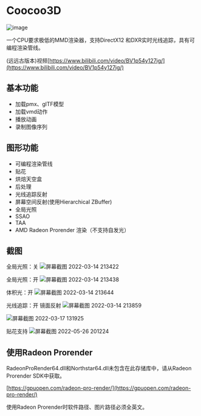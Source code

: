 # Coocoo3D
![image](https://user-images.githubusercontent.com/63526047/150717738-58eb5cfe-dc19-417d-b389-f8f35607a679.png)

一个CPU要求极低的MMD渲染器，支持DirectX12 和DXR实时光线追踪，具有可编程渲染管线。

(远远古版本)视频[https://www.bilibili.com/video/BV1p54y127ig/](https://www.bilibili.com/video/BV1p54y127ig/)

## 基本功能
* 加载pmx、glTF模型
* 加载vmd动作
* 播放动画
* 录制图像序列

## 图形功能
* 可编程渲染管线
* 贴花
* 烘焙天空盒
* 后处理
* 光线追踪反射
* 屏幕空间反射(使用Hierarchical ZBuffer)
* 全局光照
* SSAO
* TAA
* AMD Radeon Prorender 渲染（不支持自发光）

## 截图

全局光照：关
![屏幕截图 2022-03-14 213422](https://user-images.githubusercontent.com/63526047/158182829-b817ec09-e5fa-4f30-9753-3fd5f0d1a6bc.png)

全局光照：开
![屏幕截图 2022-03-14 213438](https://user-images.githubusercontent.com/63526047/158182978-0b84d0bf-99cd-489d-8522-6684d9cf48d7.png)

体积光：开
![屏幕截图 2022-03-14 213644](https://user-images.githubusercontent.com/63526047/158183360-0465767c-e416-4d1b-b342-56b2b14dcc4e.png)

光线追踪：开 镜面反射
![屏幕截图 2022-03-14 213859](https://user-images.githubusercontent.com/63526047/158183752-837d9481-96b8-4097-ae7a-1c15477a217e.png)

![屏幕截图 2022-03-17 131925](https://user-images.githubusercontent.com/63526047/158742418-dca992c7-bc91-4bdb-8569-0a541887cd5e.png)

贴花支持
![屏幕截图 2022-05-26 201224](https://user-images.githubusercontent.com/63526047/170485548-466c2199-ccdb-41fc-9c2f-a1930d77ce73.png)

## 使用Radeon Prorender
RadeonProRender64.dll和Northstar64.dll未包含在此存储库中，请从Radeon Prorender SDK中获取。

[https://gpuopen.com/radeon-pro-render/](https://gpuopen.com/radeon-pro-render/)

使用Radeon Prorender时软件路径、图片路径必须全英文。
